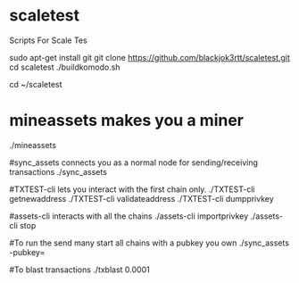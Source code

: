 # scaletest
Scripts For Scale Tes

sudo apt-get install git
git clone https://github.com/blackjok3rtt/scaletest.git
cd scaletest
./buildkomodo.sh

cd ~/scaletest
# mineassets makes you a miner
./mineassets

#sync_assets connects you as a normal node for sending/receiving transactions
./sync_assets

#TXTEST-cli lets you interact with the first chain only.
./TXTEST-cli getnewaddress
./TXTEST-cli validateaddress
./TXTEST-cli dumpprivkey

#assets-cli interacts with all the chains
./assets-cli importprivkey
./assets-cli stop

#To run the send many start all chains with a pubkey you own
./sync_assets -pubkey=

#To blast transactions
./txblast 0.0001

